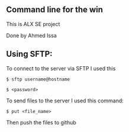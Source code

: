 ## Command line for the win
This is ALX SE project

Done by Ahmed Issa

## Using SFTP:
To connect to the server via SFTP I used this

	$ sftp username@hostname

	$ <password>

To send files to the server I used this command:

	$ put <file_name>

Then push the files to github
